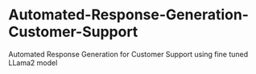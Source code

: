 # Automated-Response-Generation-Customer-Support
Automated Response Generation for Customer Support using fine tuned LLama2 model
